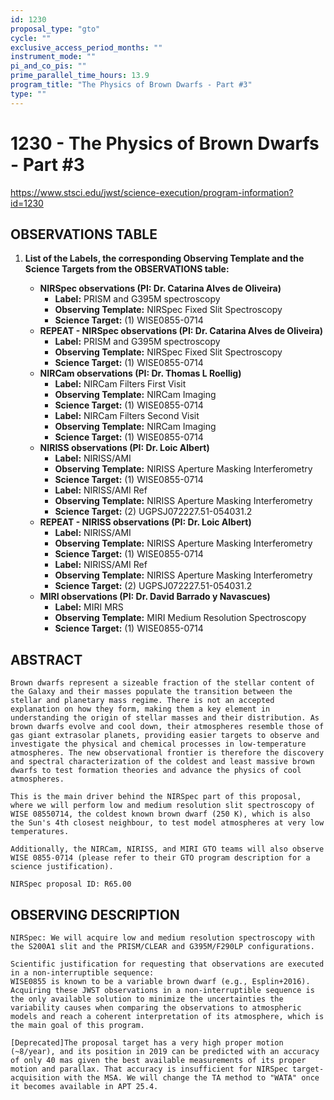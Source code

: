 ```yaml
---
id: 1230
proposal_type: "gto"
cycle: ""
exclusive_access_period_months: ""
instrument_mode: ""
pi_and_co_pis: ""
prime_parallel_time_hours: 13.9
program_title: "The Physics of Brown Dwarfs - Part #3"
type: ""
---
```

# 1230 - The Physics of Brown Dwarfs - Part #3
https://www.stsci.edu/jwst/science-execution/program-information?id=1230
## OBSERVATIONS TABLE
1.  **List of the Labels, the corresponding Observing Template and the Science Targets from the OBSERVATIONS table:**

    *   **NIRSpec observations (PI: Dr. Catarina Alves de Oliveira)**
        *   **Label:** PRISM and G395M spectroscopy
        *   **Observing Template:** NIRSpec Fixed Slit Spectroscopy
        *   **Science Target:** (1) WISE0855-0714
    *   **REPEAT - NIRSpec observations (PI: Dr. Catarina Alves de Oliveira)**
        *   **Label:** PRISM and G395M spectroscopy
        *   **Observing Template:** NIRSpec Fixed Slit Spectroscopy
        *   **Science Target:** (1) WISE0855-0714
    *   **NIRCam observations (PI: Dr. Thomas L Roellig)**
        *   **Label:** NIRCam Filters First Visit
        *   **Observing Template:** NIRCam Imaging
        *   **Science Target:** (1) WISE0855-0714
        *   **Label:** NIRCam Filters Second Visit
        *   **Observing Template:** NIRCam Imaging
        *   **Science Target:** (1) WISE0855-0714
    *   **NIRISS observations (PI: Dr. Loic Albert)**
        *   **Label:** NIRISS/AMI
        *   **Observing Template:** NIRISS Aperture Masking Interferometry
        *   **Science Target:** (1) WISE0855-0714
        *   **Label:** NIRISS/AMI Ref
        *   **Observing Template:** NIRISS Aperture Masking Interferometry
        *   **Science Target:** (2) UGPSJ072227.51-054031.2
    *   **REPEAT - NIRISS observations (PI: Dr. Loic Albert)**
        *   **Label:** NIRISS/AMI
        *   **Observing Template:** NIRISS Aperture Masking Interferometry
        *   **Science Target:** (1) WISE0855-0714
        *   **Label:** NIRISS/AMI Ref
        *   **Observing Template:** NIRISS Aperture Masking Interferometry
        *   **Science Target:** (2) UGPSJ072227.51-054031.2
    *   **MIRI observations (PI: Dr. David Barrado y Navascues)**
        *   **Label:** MIRI MRS
        *   **Observing Template:** MIRI Medium Resolution Spectroscopy
        *   **Science Target:** (1) WISE0855-0714

## ABSTRACT

    Brown dwarfs represent a sizeable fraction of the stellar content of the Galaxy and their masses populate the transition between the stellar and planetary mass regime. There is not an accepted explanation on how they form, making them a key element in understanding the origin of stellar masses and their distribution. As brown dwarfs evolve and cool down, their atmospheres resemble those of gas giant extrasolar planets, providing easier targets to observe and investigate the physical and chemical processes in low-temperature atmospheres. The new observational frontier is therefore the discovery and spectral characterization of the coldest and least massive brown dwarfs to test formation theories and advance the physics of cool atmospheres.

    This is the main driver behind the NIRSpec part of this proposal, where we will perform low and medium resolution slit spectroscopy of WISE 08550714, the coldest known brown dwarf (250 K), which is also the Sun's 4th closest neighbour, to test model atmospheres at very low temperatures.

    Additionally, the NIRCam, NIRISS, and MIRI GTO teams will also observe WISE 0855-0714 (please refer to their GTO program description for a science justification).

    NIRSpec proposal ID: R65.00

## OBSERVING DESCRIPTION

    NIRSpec: We will acquire low and medium resolution spectroscopy with the S200A1 slit and the PRISM/CLEAR and G395M/F290LP configurations.

    Scientific justification for requesting that observations are executed in a non-interruptible sequence:
    WISE0855 is known to be a variable brown dwarf (e.g., Esplin+2016). Acquiring these JWST observations in a non-interruptible sequence is the only available solution to minimize the uncertainties the variability causes when comparing the observations to atmospheric models and reach a coherent interpretation of its atmosphere, which is the main goal of this program.

    [Deprecated]The proposal target has a very high proper motion (~8/year), and its position in 2019 can be predicted with an accuracy of only 40 mas given the best available measurements of its proper motion and parallax. That accuracy is insufficient for NIRSpec target-acquisition with the MSA. We will change the TA method to "WATA" once it becomes available in APT 25.4.